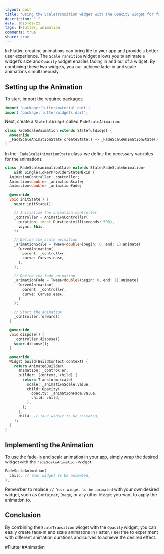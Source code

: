 ```yaml
---
layout: post
title: "Using the ScaleTransition widget with the Opacity widget for fade-in and scale animations"
description: " "
date: 2023-09-25
tags: [Flutter, Animation]
comments: true
share: true
---
```


In Flutter, creating animations can bring life to your app and provide a better user experience. The `ScaleTransition` widget allows you to animate a widget's size and `Opacity` widget enables fading in and out of a widget. By combining these two widgets, you can achieve fade-in and scale animations simultaneously.

## Setting up the Animation

To start, import the required packages:

```dart
import 'package:flutter/material.dart';
import 'package:flutter/widgets.dart';
```

Next, create a `StatefulWidget` called `FadeScaleAnimation`:

```dart
class FadeScaleAnimation extends StatefulWidget {
  @override
  _FadeScaleAnimationState createState() => _FadeScaleAnimationState();
}
```

In the `_FadeScaleAnimationState` class, we define the necessary variables for the animations:

```dart
class _FadeScaleAnimationState extends State<FadeScaleAnimation>
    with SingleTickerProviderStateMixin {
  AnimationController _controller;
  Animation<double> _animationScale;
  Animation<double> _animationFade;

  @override
  void initState() {
    super.initState();

    // Initialize the animation controller
    _controller = AnimationController(
      duration: const Duration(milliseconds: 500),
      vsync: this,
    );

    // Define the scale animation
    _animationScale = Tween<double>(begin: 0, end: 1).animate(
      CurvedAnimation(
        parent: _controller,
        curve: Curves.ease,
      ),
    );

    // Define the fade animation
    _animationFade = Tween<double>(begin: 0, end: 1).animate(
      CurvedAnimation(
        parent: _controller,
        curve: Curves.ease,
      ),
    );

    // Start the animation
    _controller.forward();
  }

  @override
  void dispose() {
    _controller.dispose();
    super.dispose();
  }

  @override
  Widget build(BuildContext context) {
    return AnimatedBuilder(
      animation: _controller,
      builder: (context, child) {
        return Transform.scale(
          scale: _animationScale.value,
          child: Opacity(
            opacity: _animationFade.value,
            child: child,
          ),
        );
      },
      child: // Your widget to be animated,
    );
  }
}
```

## Implementing the Animation

To use the fade-in and scale animation in your app, simply wrap the desired widget with the `FadeScaleAnimation` widget:

```dart
FadeScaleAnimation(
  child: // Your widget to be animated,
),
```

Remember to replace `// Your widget to be animated` with your own desired widget, such as `Container`, `Image`, or any other `Widget` you want to apply the animation to.

## Conclusion

By combining the `ScaleTransition` widget with the `Opacity` widget, you can easily create fade-in and scale animations in Flutter. Feel free to experiment with different animation durations and curves to achieve the desired effect.

#Flutter #Animation